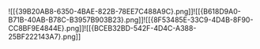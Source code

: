 ![[{39B20AB8-6350-4BAE-822B-78EE7C488A9C}.png]]![[{B618D9A0-B71B-40AB-B78C-B3957B903B23}.png]]![[{8F53485E-33C9-4D4B-8F90-CC8BF9E4844E}.png]]![[{BCEB32BD-542F-4D4C-A388-25BF222143A7}.png]]